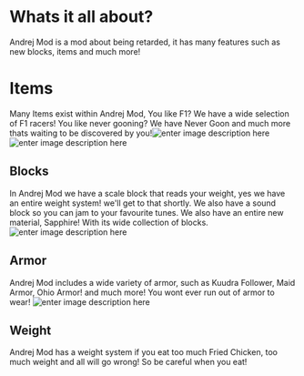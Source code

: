 # Whats it all about?

Andrej Mod is a mod about being retarded, it has many features such as new blocks, items and much more!


# Items

Many Items exist within Andrej Mod, You like F1? We have a wide selection of F1 racers! You like never gooning? We have Never Goon and much more thats waiting to be discovered by you!![enter image description here](https://media.discordapp.net/attachments/1120808543658975346/1243162826139238440/image.png?ex=6650791a&is=664f279a&hm=80a8ed0c7490b11469954d3406cbf6fd60d39d938550e312c10ba1ee9cab8857&=&format=webp&quality=lossless&width=552&height=312)![enter image description here](https://media.discordapp.net/attachments/1120808543658975346/1243162386362531922/image.png?ex=665078b1&is=664f2731&hm=59763443bc09b402e7de1793c406a19c67f4ae5a991afa6d47076cca18a3ef07&=&format=webp&quality=lossless&width=1104&height=663)

## Blocks
In Andrej Mod we have a scale block that reads your weight, yes we have an entire weight system! we'll get to that shortly. We also have a sound block so you can jam to your favourite tunes. We also have an entire new material, Sapphire! With its wide collection of blocks.![enter image description here](https://media.discordapp.net/attachments/1120808543658975346/1243162923774251079/image.png?ex=66507931&is=664f27b1&hm=e8bb0b7a21859bcb996b3b7cd6e8925a37f55efa11e1fcbbb7c324d42b828baf&=&format=webp&quality=lossless&width=436&height=351)

## Armor

Andrej Mod includes a wide variety of armor, such as Kuudra Follower, Maid Armor, Ohio Armor! and much more! You wont ever run out of armor to wear! ![enter image description here](https://media.discordapp.net/attachments/1162056243721031733/1243162229818527745/image.png?ex=6650788c&is=664f270c&hm=5780a54ea81db869c4f7b74cece59c4685394e44e29674b5bda82c7bcfc83a96&=&format=webp&quality=lossless&width=476&height=351)

## Weight

Andrej Mod has a weight system if you eat too much Fried Chicken, too much weight and all will go wrong! So be careful when you eat!

